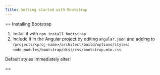 ```yaml
---
Title: Getting started with Bootstrap
---
```


== Installing Bootstrap

1. Install it with `npm install bootstrap`
2. Include it in the Angular project by editing `angular.json` and adding to `/projects/<proj-name>/architect/build/options/styles`: `node_modules/bootstrap/dist/css/bootstrap.min.css`

Default styles immediately alter!

== 